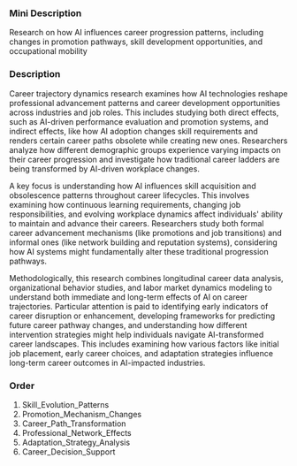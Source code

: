### Mini Description

Research on how AI influences career progression patterns, including changes in promotion pathways, skill development opportunities, and occupational mobility

### Description

Career trajectory dynamics research examines how AI technologies reshape professional advancement patterns and career development opportunities across industries and job roles. This includes studying both direct effects, such as AI-driven performance evaluation and promotion systems, and indirect effects, like how AI adoption changes skill requirements and renders certain career paths obsolete while creating new ones. Researchers analyze how different demographic groups experience varying impacts on their career progression and investigate how traditional career ladders are being transformed by AI-driven workplace changes.

A key focus is understanding how AI influences skill acquisition and obsolescence patterns throughout career lifecycles. This involves examining how continuous learning requirements, changing job responsibilities, and evolving workplace dynamics affect individuals' ability to maintain and advance their careers. Researchers study both formal career advancement mechanisms (like promotions and job transitions) and informal ones (like network building and reputation systems), considering how AI systems might fundamentally alter these traditional progression pathways.

Methodologically, this research combines longitudinal career data analysis, organizational behavior studies, and labor market dynamics modeling to understand both immediate and long-term effects of AI on career trajectories. Particular attention is paid to identifying early indicators of career disruption or enhancement, developing frameworks for predicting future career pathway changes, and understanding how different intervention strategies might help individuals navigate AI-transformed career landscapes. This includes examining how various factors like initial job placement, early career choices, and adaptation strategies influence long-term career outcomes in AI-impacted industries.

### Order

1. Skill_Evolution_Patterns
2. Promotion_Mechanism_Changes
3. Career_Path_Transformation
4. Professional_Network_Effects
5. Adaptation_Strategy_Analysis
6. Career_Decision_Support
